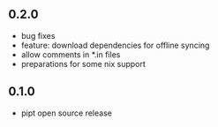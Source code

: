 ## 0.2.0
* bug fixes
* feature: download dependencies for offline syncing
* allow comments in *.in files
* preparations for some nix support

## 0.1.0
* pipt open source release